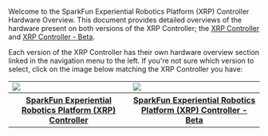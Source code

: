 



Welcome to the SparkFun Experiential Robotics Platform (XRP) Controller Hardware Overview. This document provides detailed overviews of the hardware present on both versions of the XRP Controller; the [XRP Controller](https://www.sparkfun.com/sparkfun-experiential-robotics-platform-xrp-controller.html) and [XRP Controller - Beta](https://www.sparkfun.com/sparkfun-experiential-robotics-platform-xrp-controller-beta.html).

Each version of the XRP Controller has their own hardware overview section linked in the navigation menu to the left. If you're not sure which version to select, click on the image below matching the XRP Controller you have:

<table>
    <tr>
        <td><a href="https://docs.sparkfun.com/SparkFun_XRP_Controller/hardware_overview/"><img src="https://cdn.sparkfun.com/r/600-600/assets/parts/2/7/6/3/6/26619-XRP-Controller-Board-Feature.jpg"></a></td>
        <td><a href="https://docs.sparkfun.com/SparkFun_XRP_Controller/hardware_overview_beta/"><img src="https://cdn.sparkfun.com/assets/parts/2/1/4/3/2/22727-_01.jpg"></a></td>
    </tr>
    <tr>
        <th style="text-align: center;"><a href="https://docs.sparkfun.com/SparkFun_XRP_Controller/hardware_overview/">SparkFun Experiential Robotics Platform (XRP) Controller</a></td>
        <th style="text-align: center;"><a href="https://docs.sparkfun.com/SparkFun_XRP_Controller/hardware_overview_beta/">SparkFun Experiential Robotics Platform (XRP) Controller - Beta</a></td>
    </tr>
</table>